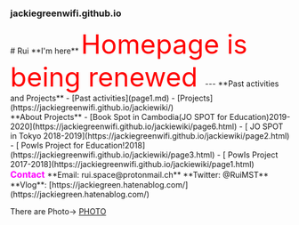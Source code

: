 ### jackiegreenwifi.github.io
<title>
Rui's Vlog
</title> 
# Rui
**I'm here**

<font size="15" color="red">
Homepage is being renewed
</font>
---
**Past activities and Projects**
- [Past activities](page1.md)
- [Projects](https://jackiegreenwifi.github.io/jackiewiki/)

<br>
**About Projects**
   - [Book Spot in Cambodia(JO SPOT for Education)2019-2020](https://jackiegreenwifi.github.io/jackiewiki/page6.html)
   - [ JO SPOT in Tokyo 2018-2019](https://jackiegreenwifi.github.io/jackiewiki/page2.html)  
   - [ PowIs Project for Education!2018](https://jackiegreenwifi.github.io/jackiewiki/page3.html)    
   - [ PowIs Project 2017-2018](https://jackiegreenwifi.github.io/jackiewiki/page1.html)  
 
 <br>

 <font size="3" color="#ff00ff">
<b>Contact</b>
</font>
**Email: rui.space@protonmail.ch**  
**Twitter: @RuiMST**  
**Vlog**: [https://jackiegreen.hatenablog.com/](https://jackiegreen.hatenablog.com/)


There are Photo→
   [PHOTO](page5.md)






